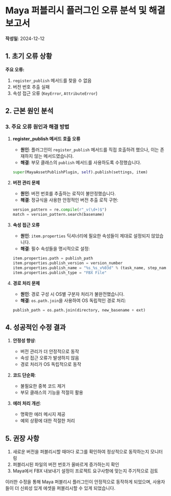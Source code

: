 # Maya 퍼블리시 플러그인 오류 분석 및 해결 보고서

**작성일**: 2024-12-12

## 1. 초기 오류 상황

**주요 오류:**
1. `register_publish` 메서드를 찾을 수 없음
2. 버전 번호 추출 실패
3. 속성 접근 오류 (`KeyError`, `AttributeError`)

## 2. 근본 원인 분석

### 3. 주요 오류 원인과 해결 방법

1. **register_publish 메서드 호출 오류**
   - **원인**: 플러그인이 `register_publish` 메서드를 직접 호출하려 했으나, 이는 존재하지 않는 메서드였습니다.
   - **해결**: 부모 클래스의 `publish` 메서드를 사용하도록 수정했습니다.
   ```python
   super(MayaAssetPublishPlugin, self).publish(settings, item)
   ```

2. **버전 관리 문제**
   - **원인**: 버전 번호를 추출하는 로직이 불안정했습니다.
   - **해결**: 정규식을 사용한 안정적인 버전 추출 로직 구현:
   ```python
   version_pattern = re.compile(r"_v(\d+)$")
   match = version_pattern.search(basename)
   ```

3. **속성 접근 오류**
   - **원인**: `item.properties` 딕셔너리에 필요한 속성들이 제대로 설정되지 않았습니다.
   - **해결**: 필수 속성들을 명시적으로 설정:
   ```python
   item.properties.path = publish_path
   item.properties.publish_version = version_number
   item.properties.publish_name = "%s_%s_v%03d" % (task_name, step_name, version_number)
   item.properties.publish_type = "FBX File"
   ```

4. **경로 처리 문제**
   - **원인**: 경로 구성 시 OS별 구분자 처리가 불완전했습니다.
   - **해결**: `os.path.join`을 사용하여 OS 독립적인 경로 처리:
   ```python
   publish_path = os.path.join(directory, new_basename + ext)
   ```

## 4. 성공적인 수정 결과

1. **안정성 향상**:
   - 버전 관리가 더 안정적으로 동작
   - 속성 접근 오류가 발생하지 않음
   - 경로 처리가 OS 독립적으로 동작

2. **코드 단순화**:
   - 불필요한 중복 코드 제거
   - 부모 클래스의 기능을 적절히 활용

3. **에러 처리 개선**:
   - 명확한 에러 메시지 제공
   - 예외 상황에 대한 적절한 처리

## 5. 권장 사항

1. 새로운 버전을 퍼블리시할 때마다 로그를 확인하여 정상적으로 동작하는지 모니터링
2. 퍼블리시된 파일의 버전 번호가 올바르게 증가하는지 확인
3. Maya에서 FBX 내보내기 설정이 프로젝트 요구사항에 맞는지 주기적으로 검토

이러한 수정을 통해 Maya 퍼블리시 플러그인이 안정적으로 동작하게 되었으며, 사용자들이 더 신뢰성 있게 에셋을 퍼블리시할 수 있게 되었습니다.
